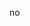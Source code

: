 no

<!---
javertus/javertus is a ✨ special ✨ repository because its `README.md` (this file) appears on your GitHub profile.
You can click the Preview link to take a look at your changes.
--->
